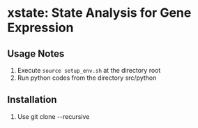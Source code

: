 # xstate: State Analysis for Gene Expression

## Usage Notes
1. Execute ``source setup_env.sh`` at the directory root
1. Run python codes from the directory src/python

## Installation
1. Use git clone --recursive <repository path>


